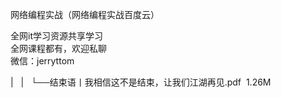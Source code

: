 网络编程实战（网络编程实战百度云）

全网it学习资源共享学习<br>全网课程都有，欢迎私聊<br>微信：jerryttom<br>

| &nbsp;&nbsp;| &nbsp;&nbsp;└──结束语丨我相信这不是结束，让我们江湖再见.pdf &nbsp;1.26M